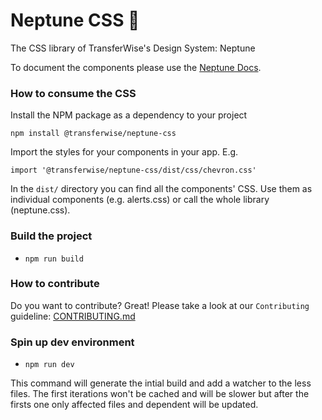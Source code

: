 # Neptune CSS 🔱

The CSS library of TransferWise's Design System: Neptune

To document the components please use the [Neptune Docs](https://github.com/transferwise/neptune/tree/master/packages/docs).

### How to consume the CSS

Install the NPM package as a dependency to your project

```
npm install @transferwise/neptune-css
```

Import the styles for your components in your app. E.g.

```
import '@transferwise/neptune-css/dist/css/chevron.css'
```

In the `dist/` directory you can find all the components' CSS. Use them as individual components (e.g. alerts.css) or call the whole library (neptune.css).

### Build the project

- `npm run build`

### How to contribute

Do you want to contribute? Great! Please take a look at our `Contributing` guideline:
[CONTRIBUTING.md](https://github.com/transferwise/neptune-css/blob/master/CONTRIBUTING.md)

### Spin up dev environment

- `npm run dev`

This command will generate the intial build and add a watcher to the less files. The first iterations won't be cached and will be slower but after the firsts one only affected files and dependent will be updated.
